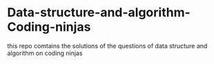 # Data-structure-and-algorithm-Coding-ninjas
this repo comtains the solutions of the questions of data structure and algorithm on coding ninjas
